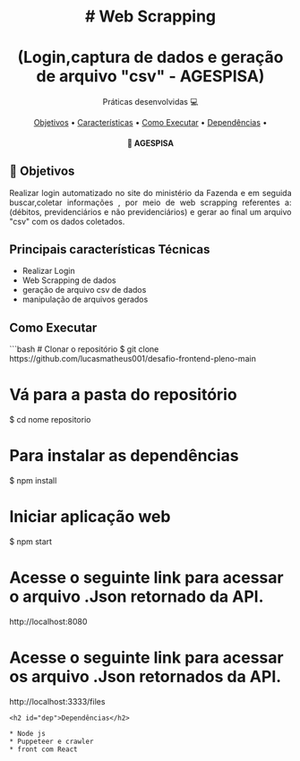<h1 align="center">
    # Web Scrapping
</h1>
<h1 align="center">
   (Login,captura de dados e geração de arquivo "csv" - AGESPISA)
</h1>
<p align="center"> Práticas desenvolvidas  💻 </p>

<p align="center">
 <a href="#objective">Objetivos</a> •
 <a href="#char">Características</a> •
 <a href="#run">Como Executar</a> •
 <a href="#dep">Dependências</a> •
</p>

<h4 align="center"> 
	🎨 AGESPISA
</h4>

<h2 id="objective" > 🎯 Objetivos </h2>
<p align="justify">
  Realizar login automatizado no site do ministério da Fazenda e em seguida buscar,coletar informações , por meio de web         scrapping referentes a: (débitos, previdenciários e não previdenciários) e gerar ao final um arquivo "csv" com os dados       coletados.
</p>

<h2 id="char">Principais características Técnicas</h2>

* Realizar Login
* Web Scrapping de dados 
* geração de arquivo csv de dados
* manipulação de arquivos gerados

<h2 id="run">Como Executar</h2>
```bash
# Clonar o repositório
$ git clone https://github.com/lucasmatheus001/desafio-frontend-pleno-main

# Vá para a pasta do repositório
$ cd nome repositorio

# Para instalar as dependências
$ npm install

# Iniciar aplicação web
$ npm start

# Acesse o seguinte link para acessar o arquivo .Json retornado da API.
http://localhost:8080

# Acesse o seguinte link para acessar os arquivo .Json retornados da API.
http://localhost:3333/files
```
<h2 id="dep">Dependências</h2>

* Node js
* Puppeteer e crawler
* front com React
